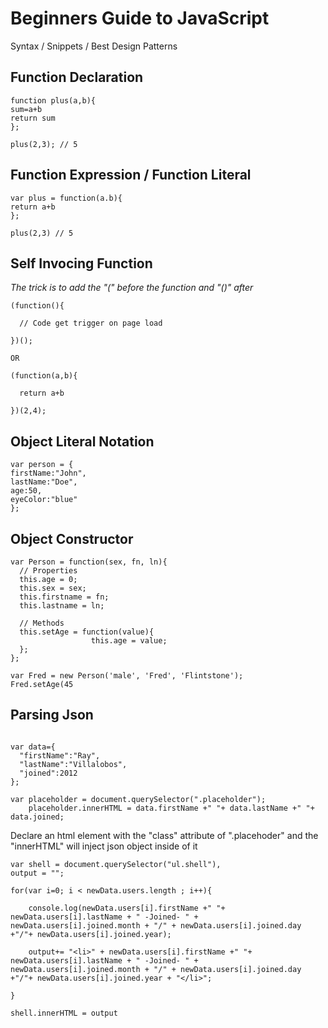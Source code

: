 Beginners Guide to JavaScript
=============================

<!--All of the credit for this cheat sheet goes to <a href="http://blog.adtile.me/authors/viljami/">Viljami S.</a>. Majority of this JS Guide is a condensed/straight to the point version of his article.-->

Syntax / Snippets / Best Design Patterns

Function Declaration
---------------------

```
function plus(a,b){
sum=a+b
return sum
};

plus(2,3); // 5

```

Function Expression / Function Literal
---------------------

```
var plus = function(a.b){
return a+b
};

plus(2,3) // 5
```

Self Invocing Function
---------------------
<i> The trick is to add the "(" before the function and "()" after </i>

```
(function(){

  // Code get trigger on page load
  
})();

OR

(function(a,b){

  return a+b
  
})(2,4);

```

Object Literal Notation
---------------------

```
var person = {
firstName:"John",
lastName:"Doe",
age:50,
eyeColor:"blue"
};

```

Object Constructor
---------------------

```
var Person = function(sex, fn, ln){
  // Properties
  this.age = 0;
  this.sex = sex;
  this.firstname = fn;
  this.lastname = ln;

  // Methods
  this.setAge = function(value){
                  this.age = value;
  };
};

var Fred = new Person('male', 'Fred', 'Flintstone');
Fred.setAge(45

```

Parsing Json
---------------------

```

var data={
  "firstName":"Ray",
  "lastName":"Villalobos",
  "joined":2012
};

var placeholder = document.querySelector(".placeholder");
    placeholder.innerHTML = data.firstName +" "+ data.lastName +" "+ data.joined;

```
Declare an html element with the "class" attribute of ".placehoder" and the "innerHTML" will inject json object inside of it 

```
var shell = document.querySelector("ul.shell"),
output = "";

for(var i=0; i < newData.users.length ; i++){

	console.log(newData.users[i].firstName +" "+ newData.users[i].lastName + " -Joined- " + newData.users[i].joined.month + "/" + newData.users[i].joined.day +"/"+ newData.users[i].joined.year);

	output+= "<li>" + newData.users[i].firstName +" "+ newData.users[i].lastName + " -Joined- " + newData.users[i].joined.month + "/" + newData.users[i].joined.day +"/"+ newData.users[i].joined.year + "</li>";

}

shell.innerHTML = output 
```

